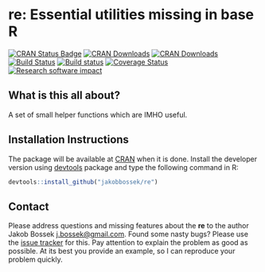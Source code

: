 # re: Essential utilities missing in base R

[![CRAN Status Badge](http://www.r-pkg.org/badges/version/re)](http://cran.r-project.org/web/packages/re)
[![CRAN Downloads](http://cranlogs.r-pkg.org/badges/re)](http://cran.rstudio.com/web/packages/re/index.html)
[![CRAN Downloads](http://cranlogs.r-pkg.org/badges/grand-total/re?color=orange)](http://cran.rstudio.com/web/packages/re/index.html)
[![Build Status](https://travis-ci.org/jakobbossek/re.svg?branch=master)](https://travis-ci.org/jakobbossek/re)
[![Build status](https://ci.appveyor.com/api/projects/status/eu0nns2dsgocwntw/branch/master?svg=true)](https://ci.appveyor.com/project/jakobbossek/re/branch/master)
[![Coverage Status](https://coveralls.io/repos/github/jakobbossek/re/badge.svg?branch=master)](https://coveralls.io/github/jakobbossek/re?branch=master)
[![Research software impact](http://depsy.org/api/package/cran/re/badge.svg)](http://depsy.org/package/r/re)

## What is this all about?

A set of small helper functions which are IMHO useful.

## Installation Instructions

The package will be available at [CRAN](http://cran.r-project.org) when it is done. Install the developer version using [devtools](https://github.com/hadley/ddevtools) package and type the following command in R:

```r
devtools::install_github("jakobbossek/re")
```

## Contact

Please address questions and missing features about the **re** to the author Jakob Bossek <j.bossek@gmail.com>. Found some nasty bugs? Please use the [issue tracker](https://github.com/jakobbossek/re/issues) for this. Pay attention to explain the problem as good as possible. At its best you provide an example, so I can reproduce your problem quickly.



